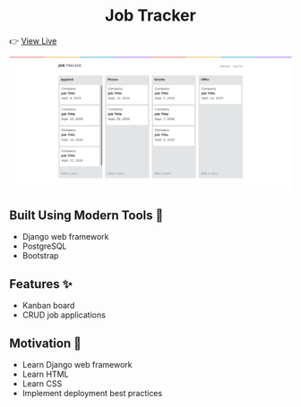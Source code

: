 <h1 align="center">Job Tracker</h1>

👉 [View Live](http://job-tracker-zs.herokuapp.com)

![image](media/demo/homepage.png)

## Built Using Modern Tools 💎

- Django web framework
- PostgreSQL
- Bootstrap

## Features ✨

- Kanban board
- CRUD job applications

## Motivation 🎯

- Learn Django web framework
- Learn HTML
- Learn CSS
- Implement deployment best practices

